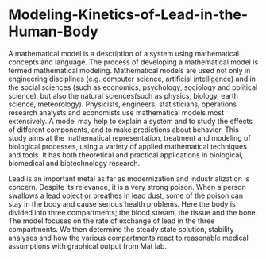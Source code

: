 # Modeling-Kinetics-of-Lead-in-the-Human-Body

A mathematical model is a description of a system using mathematical concepts and language. The process of developing a mathematical model is termed mathematical modeling. Mathematical models are used not only in engineering disciplines (e.g. computer science, artificial intelligence) and in the social sciences (such as economics, psychology, sociology and political science), but also the natural sciences(such as physics, biology, earth science, meteorology). Physicists, engineers, statisticians, operations research analysts and economists use mathematical models most extensively. A model may help to explain a system and to study the effects of different components, and to make predictions about behavior. This study aims at the mathematical representation, treatment and modeling of biological processes, using a variety of applied mathematical techniques and tools. It has both theoretical and practical applications in biological, biomedical and biotechnology research. 


Lead is an important metal as far as modernization and industrialization is concern. Despite its relevance, it is a very strong poison. When a person swallows a lead object or breathes in lead dust, some of the poison can stay in the body and cause serious health problems. Here the body is divided into three compartments; the blood stream, the tissue and the bone. The model focuses on the rate of exchange of lead in the three compartments. We then determine the steady state solution, stability analyses and how the various compartments react to reasonable medical assumptions with graphical output from Mat lab.
